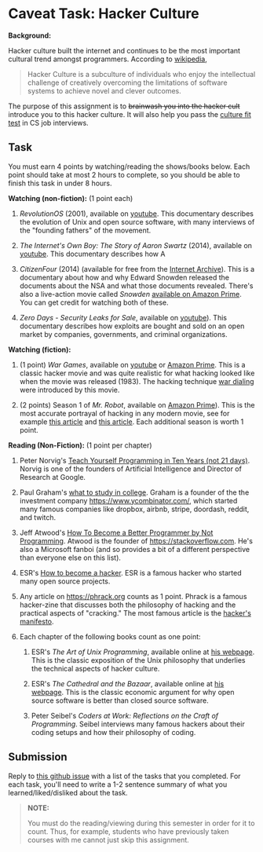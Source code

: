 # Caveat Task: Hacker Culture

**Background:**

Hacker culture built the internet and continues to be the most important cultural trend amongst programmers.
According to [wikipedia](https://en.wikipedia.org/wiki/Hacker_culture),

> Hacker Culture is a subculture of individuals who enjoy the intellectual challenge of creatively overcoming the limitations of software systems to achieve novel and clever outcomes.

The purpose of this assignment is to ~~brainwash you into the hacker cult~~ introduce you to this hacker culture.
It will also help you pass the [culture fit test](https://triplebyte.com/blog/what-companies-mean-by-culture-fit) in CS job interviews.

## Task

You must earn 4 points by watching/reading the shows/books below.
Each point should take at most 2 hours to complete,
so you should be able to finish this task in under 8 hours.

**Watching (non-fiction):** (1 point each)

1. *RevolutionOS* (2001), available on [youtube](https://www.youtube.com/watch?v=4vW62KqKJ5A).
   This documentary describes the evolution of Unix and open source software,
   with many interviews of the "founding fathers" of the movement.

1. *The Internet's Own Boy: The Story of Aaron Swartz* (2014), available on [youtube](https://www.youtube.com/watch?v=9vz06QO3UkQ).
   This documentary describes how A

1. *CitizenFour* (2014) (available for free from the [Internet Archive](https://archive.org/details/Citizen.Four2014)).
   This is a documentary about how and why Edward Snowden released the documents about the NSA and what those documents revealed.
    There's also a live-action movie called *Snowden* [available on Amazon Prime](https://www.amazon.com/Snowden-Joseph-Gordon-Levitt/dp/B01LWYVHKV).
    You can get credit for watching both of these.

1. *Zero Days - Security Leaks for Sale*, available on [youtube](https://www.youtube.com/watch?v=4BTTiWkdT8Q)).
   This documentary describes how exploits are bought and sold on an open market by companies, governments, and criminal organizations.

**Watching (fiction):**

1. (1 point) *War Games*, available on [youtube](https://www.youtube.com/watch?v=HNLQ-O-Qx3Y) or [Amazon Prime](https://www.amazon.com/Wargames-Matthew-Broderick/dp/B083FY4CDG/).
   This is a classic hacker movie and was quite realistic for what hacking looked like when the movie was released (1983).
   The hacking technique [war dialing](https://en.wikipedia.org/wiki/Wardialing) were introduced by this movie.

1. (2 points) Season 1 of *Mr. Robot*, available on [Amazon Prime](https://www.amazon.com/gp/video/detail/B00YBX664Q)).
   This is the most accurate portrayal of hacking in any modern movie, see for example [this article](https://www.pri.org/stories/how-realistic-are-hacks-mr-robot) and [this article](https://www.wired.com/2016/07/real-hackers-behind-mr-robot-get-right/).
   Each additional season is worth 1 point.

**Reading (Non-Fiction):** (1 point per chapter)

1. Peter Norvig's [Teach Yourself Programming in Ten Years (not 21 days)](https://norvig.com/21-days.html).
    Norvig is one of the founders of Artificial Intelligence and Director of Research at Google.

1. Paul Graham's [what to study in college](http://www.paulgraham.com/college.html).
    Graham is a founder of the the investment company <https://www.ycombinator.com/>,
    which started many famous companies like dropbox, airbnb, stripe, doordash, reddit, and twitch.

1. Jeff Atwood's [How To Become a Better Programmer by Not Programming](https://blog.codinghorror.com/how-to-become-a-better-programmer-by-not-programming/).
    Atwood is the founder of <https://stackoverflow.com>.
    He's also a Microsoft fanboi (and so provides a bit of a different perspective than everyone else on this list).

1. ESR's [How to become a hacker](http://www.catb.org/esr/faqs/hacker-howto.html).
    ESR is a famous hacker who started many open source projects.

1. Any article on <https://phrack.org> counts as 1 point.
   Phrack is a famous hacker-zine that discusses both the philosophy of hacking and the practical aspects of "cracking."
   The most famous article is the [hacker's manifesto](http://phrack.org/issues/7/3.html).

1. Each chapter of the following books count as one point:

    1. ESR's *The Art of Unix Programming*, available online at [his webpage](http://catb.org/~esr/writings/taoup/html/context.html).
       This is the classic exposition of the Unix philosophy that underlies the technical aspects of hacker culture.

    1. ESR's *The Cathedral and the Bazaar*, available online at [his webpage](http://www.catb.org/~esr/writings/cathedral-bazaar/).
       This is the classic economic argument for why open source software is better than closed source software.

    1. Peter Seibel's *Coders at Work: Reflections on the Craft of Programming*.
       Seibel interviews many famous hackers about their coding setups and how their philosophy of coding.

<!--
**Reading (Fiction):** (5 points for reading the whole book, no partial credit)

1. [Harry Potter and the Methods of Rationality](https://hpmor.com).
   This is a fanfic written by [Eliezer Yudkowsky](https://en.wikipedia.org/wiki/Eliezer_Yudkowsky),
   who is a famous [AI safety](https://futureoflife.org/ai-safety-research/) researcher.
   The premise is that Harry Potter's parents were both wizards and scientists,
   and the story introduces a lot of concepts important for AI safety and the philosophy of data science.

1. Any of the fiction books [listed here](https://portswigger.net/daily-swig/the-top-10-best-hacker-themed-books-of-all-time).
-->

## Submission

Reply to [this github issue](https://github.com/mikeizbicki/cmc-csci143/issues/307) with a list of the tasks that you completed.
For each task, you'll need to write a 1-2 sentence summary of what you learned/liked/disliked about the task.

> **NOTE:**
>
> You must do the reading/viewing during this semester in order for it to count.
> Thus, for example, students who have previously taken courses with me cannot just skip this assignment.

